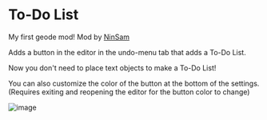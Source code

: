 # To-Do List

My first geode mod! Mod by [NinSam](user:20754112)

Adds a button in the editor in the undo-menu tab that adds a To-Do List. 

Now you don't need to place text objects to make a To-Do List! 

You can also customize the color of the button at the bottom of the settings. (Requires exiting and reopening the editor for the button color to change)

![image](ninsam.to-do_list/example.png&scale:0.62)